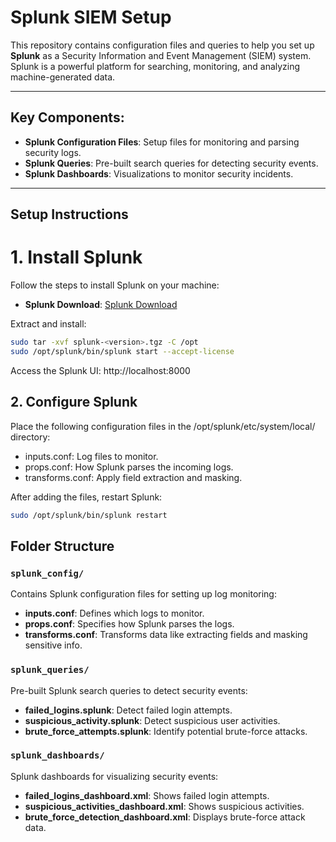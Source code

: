 # Splunk SIEM Setup

This repository contains configuration files and queries to help you set up **Splunk** as a Security Information and Event Management (SIEM) system. Splunk is a powerful platform for searching, monitoring, and analyzing machine-generated data.

---

## Key Components:
- **Splunk Configuration Files**: Setup files for monitoring and parsing security logs.
- **Splunk Queries**: Pre-built search queries for detecting security events.
- **Splunk Dashboards**: Visualizations to monitor security incidents.

---

## Setup Instructions

# 1. Install Splunk

Follow the steps to install Splunk on your machine:
- **Splunk Download**: [Splunk Download](https://www.splunk.com/en_us/download.html)

Extract and install:

```bash
sudo tar -xvf splunk-<version>.tgz -C /opt
sudo /opt/splunk/bin/splunk start --accept-license
```

Access the Splunk UI: http://localhost:8000

## 2. Configure Splunk
Place the following configuration files in the /opt/splunk/etc/system/local/ directory:

- inputs.conf: Log files to monitor.
- props.conf: How Splunk parses the incoming logs.
- transforms.conf: Apply field extraction and masking.


After adding the files, restart Splunk:
```bash
sudo /opt/splunk/bin/splunk restart
```

## Folder Structure

### `splunk_config/`
Contains Splunk configuration files for setting up log monitoring:
- **inputs.conf**: Defines which logs to monitor.
- **props.conf**: Specifies how Splunk parses the logs.
- **transforms.conf**: Transforms data like extracting fields and masking sensitive info.

### `splunk_queries/`
Pre-built Splunk search queries to detect security events:
- **failed_logins.splunk**: Detect failed login attempts.
- **suspicious_activity.splunk**: Detect suspicious user activities.
- **brute_force_attempts.splunk**: Identify potential brute-force attacks.

### `splunk_dashboards/`
Splunk dashboards for visualizing security events:
- **failed_logins_dashboard.xml**: Shows failed login attempts.
- **suspicious_activities_dashboard.xml**: Shows suspicious activities.
- **brute_force_detection_dashboard.xml**: Displays brute-force attack data.
